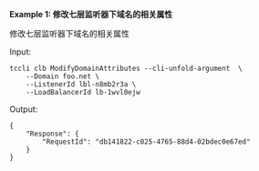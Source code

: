 **Example 1: 修改七层监听器下域名的相关属性**

修改七层监听器下域名的相关属性

Input: 

```
tccli clb ModifyDomainAttributes --cli-unfold-argument  \
    --Domain foo.net \
    --ListenerId lbl-n8mb2r3a \
    --LoadBalancerId lb-1wvl0ejw
```

Output: 
```
{
    "Response": {
        "RequestId": "db141822-c025-4765-88d4-02bdec0e67ed"
    }
}
```

